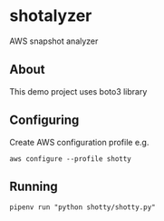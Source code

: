 # shotalyzer

AWS snapshot analyzer

## About

This demo project uses boto3 library

## Configuring

Create AWS configuration profile e.g.

```
aws configure --profile shotty
```

## Running

`pipenv run "python shotty/shotty.py"`
